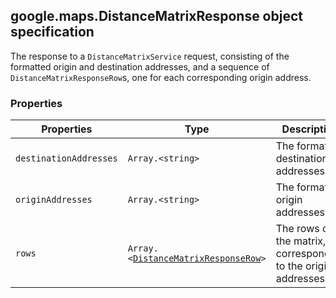 <h2 id="DistanceMatrixResponse">
google.maps.DistanceMatrixResponse
object specification
</h2><p>The response to a <code>DistanceMatrixService</code> request, consisting of the formatted origin and destination addresses, and a sequence of <code>DistanceMatrixResponseRow</code>s, one for each corresponding origin address.</p><h3>Properties</h3><table summary="interface DistanceMatrixResponse - Properties" width="100%">
<thead>
<tr><th>Properties</th>
<th>Type</th>
<th>Description</th>
</tr></thead>
<tbody>
<tr>
<td><code>destinationAddresses</code></td>
<td><code>Array.&lt;string&gt;</code></td>
<td>The formatted destination addresses.</td>
</tr>
<tr>
<td><code>originAddresses</code></td>
<td><code>Array.&lt;string&gt;</code></td>
<td>The formatted origin addresses.</td>
</tr>
<tr>
<td><code>rows</code></td>
<td><code>Array.&lt;<a href="#DistanceMatrixResponseRow">DistanceMatrixResponseRow</a>&gt;</code></td>
<td>The rows of the matrix, corresponding to the origin addresses.</td>
</tr>
</tbody>
</table>